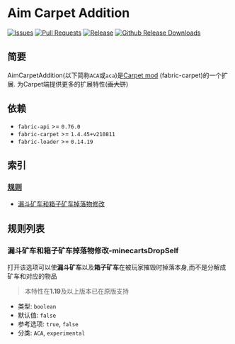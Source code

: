 # Aim Carpet Addition

[![Issues](https://img.shields.io/github/issues/Aimerny/AimCarpetAddition?style=flat-square)](https://github.com/Aimerny/AimCarpetAddition/issues)
[![Pull Requests](https://img.shields.io/github/issues-pr/Aimerny/AimCarpetAddition?style=flat-square)](https://github.com/Aimerny/AimCarpetAddition/pulls)
[![Release](https://img.shields.io/github/v/release/Aimerny/AimCarpetAddition?include_prereleases&style=flat-square)](https://github.com/Aimerny/AimCarpetAddition/releases)
[![Github Release Downloads](https://img.shields.io/github/downloads/Aimerny/AimCarpetAddition/total?label=Github%20Release%20Downloads&style=flat-square)](https://github.com/Aimerny/AimCarpetAddition/releases)

[//]: # ([![Java CI with gradle]&#40;https://img.shields.io/github/workflow/status/Aimerny/AimCarpetAddition/build?label=Build&style=flat-square&#41;]&#40;https://github.com/Aimerny/AimCarpetAddition/actions/workflows/build.yml&#41;)
[//]: # ([![Publish Release]&#40;https://img.shields.io/github/workflow/status/Aimerny/AimCarpetAddition/Publish%20Release?label=Publish%20Release&style=flat-square&#41;]&#40;https://github.com/Aimerny/AimCarpetAddition/actions/workflows/publish.yml&#41;)



## 简要
AimCarpetAddition(以下简称`ACA`或`aca`)是[Carpet mod](https://github.com/gnembon/fabric-carpet) (fabric-carpet)的一个扩展.
为Carpet端提供更多的扩展特性(~~画大饼~~)

## 依赖

* `fabric-api` >= `0.76.0`
* `fabric-carpet` >= `1.4.45+v210811`
* `fabric-loader` >= `0.14.19`

## 索引

### [规则](#规则列表)

- [漏斗矿车和箱子矿车掉落物修改](#漏斗矿车和箱子矿车掉落物修改-minecartsDropSelf)

## 规则列表

### 漏斗矿车和箱子矿车掉落物修改-minecartsDropSelf

打开该选项可以使**漏斗矿车**以及**箱子矿车**在被玩家摧毁时掉落本身,而不是分解成矿车和对应的物品
> 本特性在**1.19**及以上版本已在原版支持

- 类型: `boolean`
- 默认值: `false`
- 参考选项: `true`, `false`
- 分类: `ACA`, `experimental`



